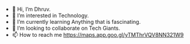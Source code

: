 - 👋 Hi, I’m Dhruv.
- 👀 I’m interested in Technology.
- 🌱 I’m currently learning Anything that is fascinating.
- 💞️ I’m looking to collaborate on Tech Giants.
- 📫 How to reach me https://maps.app.goo.gl/yTMThrVQV8NN321W9

<!---
Dhruv-Aarav/Dhruv-Aarav is a ✨ special ✨ repository because its `README.md` (this file) appears on your GitHub profile.
You can click the Preview link to take a look at your changes.
--->
